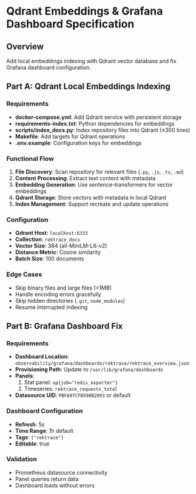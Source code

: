 # Qdrant Embeddings & Grafana Dashboard Specification

## Overview
Add local embeddings indexing with Qdrant vector database and fix Grafana dashboard configuration.

## Part A: Qdrant Local Embeddings Indexing

### Requirements
- **docker-compose.yml**: Add Qdrant service with persistent storage
- **requirements-index.txt**: Python dependencies for embeddings
- **scripts/index_docs.py**: Index repository files into Qdrant (≤300 lines)
- **Makefile**: Add targets for Qdrant operations
- **.env.example**: Configuration keys for embeddings

### Functional Flow
1. **File Discovery**: Scan repository for relevant files (`.py`, `.js`, `.ts`, `.md`)
2. **Content Processing**: Extract text content with metadata
3. **Embedding Generation**: Use sentence-transformers for vector embeddings
4. **Qdrant Storage**: Store vectors with metadata in local Qdrant
5. **Index Management**: Support recreate and update operations

### Configuration
- **Qdrant Host**: `localhost:6333`
- **Collection**: `rektrace_docs`
- **Vector Size**: 384 (all-MiniLM-L6-v2)
- **Distance Metric**: Cosine similarity
- **Batch Size**: 100 documents

### Edge Cases
- Skip binary files and large files (>1MB)
- Handle encoding errors gracefully
- Skip hidden directories (`.git`, `node_modules`)
- Resume interrupted indexing

## Part B: Grafana Dashboard Fix

### Requirements
- **Dashboard Location**: `observability/grafana/dashboards/rektrace/rektrace_overview.json`
- **Provisioning Path**: Update to `/var/lib/grafana/dashboards`
- **Panels**: 
  1. Stat panel: `up{job="redis_exporter"}`
  2. Timeseries: `rektrace_requests_total`
- **Datasource UID**: `PBFA97CFB590B2093` or default

### Dashboard Configuration
- **Refresh**: 5s
- **Time Range**: 1h default
- **Tags**: `["rektrace"]`
- **Editable**: true

### Validation
- Prometheus datasource connectivity
- Panel queries return data
- Dashboard loads without errors